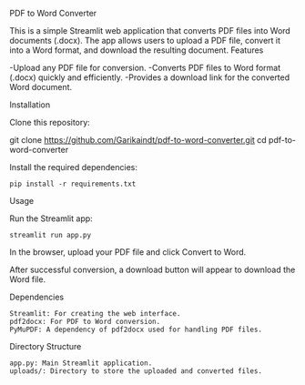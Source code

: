 PDF to Word Converter

This is a simple Streamlit web application that converts PDF files into Word documents (.docx). The app allows users to upload a PDF file, convert it into a Word format, and download the resulting document.
Features

-Upload any PDF file for conversion.
-Converts PDF files to Word format (.docx) quickly and efficiently.
 -Provides a download link for the converted Word document.

Installation

Clone this repository:

git clone https://github.com/Garikaindt/pdf-to-word-converter.git
cd pdf-to-word-converter

Install the required dependencies:

    pip install -r requirements.txt

Usage

Run the Streamlit app:

    streamlit run app.py

In the browser, upload your PDF file and click Convert to Word.

After successful conversion, a download button will appear to download the Word file.

Dependencies

    Streamlit: For creating the web interface.
    pdf2docx: For PDF to Word conversion.
    PyMuPDF: A dependency of pdf2docx used for handling PDF files.

Directory Structure

    app.py: Main Streamlit application.
    uploads/: Directory to store the uploaded and converted files.


